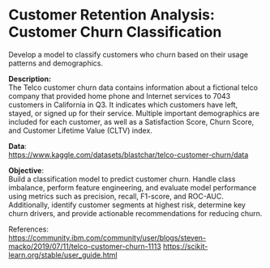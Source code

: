 # Customer Retention Analysis: Customer Churn Classification
Develop a model to classify customers who churn based on their usage patterns and demographics.

**Description:**\
The Telco customer churn data contains information about a fictional telco company that provided home phone and Internet services to 7043 customers in California in Q3. It indicates which customers have left, stayed, or signed up for their service. Multiple important demographics are included for each customer, as well as a Satisfaction Score, Churn Score, and Customer Lifetime Value (CLTV) index.

**Data**:\
https://www.kaggle.com/datasets/blastchar/telco-customer-churn/data 

**Objective**: \
Build a classification model to predict customer churn. Handle class imbalance, perform feature engineering, and evaluate model performance using metrics such as precision, recall, F1-score, and ROC-AUC. Additionally, identify customer segments at highest risk, determine key churn drivers, and provide actionable recommendations for reducing churn.

References:\
https://community.ibm.com/community/user/blogs/steven-macko/2019/07/11/telco-customer-churn-1113
https://scikit-learn.org/stable/user_guide.html

